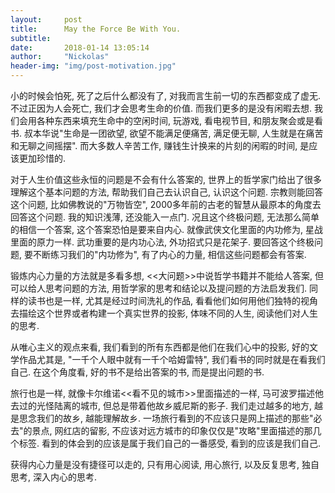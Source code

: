 ```yaml
---
layout:     post
title:      May the Force Be With You.
subtitle:   
date:       2018-01-14 13:05:14
author:     "Nickolas"
header-img: "img/post-motivation.jpg"
---
```


小的时候会怕死, 死了之后什么都没有了, 对我而言生前一切的东西都变成了虚无. 不过正因为人会死亡, 我们才会思考生命的价值. 而我们更多的是没有闲暇去想. 我们会用各种东西来填充生命中的空闲时间, 玩游戏, 看电视节目, 和朋友聚会或是看书. 叔本华说"生命是一团欲望, 欲望不能满足便痛苦, 满足便无聊, 人生就是在痛苦和无聊之间摇摆". 而大多数人辛苦工作, 赚钱生计换来的片刻的闲暇的时间, 是应该更加珍惜的.


对于人生价值这些永恒的问题是不会有什么答案的, 世界上的哲学家门给出了很多理解这个基本问题的方法, 帮助我们自己去认识自己, 认识这个问题. 宗教则能回答这个问题, 比如佛教说的"万物皆空", 2000多年前的古老的智慧从最原本的角度去回答这个问题. 我的知识浅薄, 还没能入一点门. 况且这个终极问题, 无法那么简单的相信一个答案, 这个答案恐怕是要来自内心. 就像武侠文化里面的内功修为, 星战里面的原力一样. 武功重要的是内功心法, 外功招式只是花架子. 要回答这个终极问题, 要不断练习我们的"内功修为", 有了内心的力量, 相信这些问题都会有答案. 


锻炼内心力量的方法就是多看多想, <<大问题>>中说哲学书籍并不能给人答案, 但可以给人思考问题的方法, 用哲学家的思考和结论以及提问题的方法启发我们. 同样的读书也是一样, 尤其是经过时间洗礼的作品, 看看他们如何用他们独特的视角去描绘这个世界或者构建一个真实世界的投影, 体味不同的人生, 阅读他们对人生的思考. 


从唯心主义的观点来看, 我们看到的所有东西都是他们在我们心中的投影, 好的文学作品尤其是, "一千个人眼中就有一千个哈姆雷特", 我们看书的同时就是在看我们自己. 在这个角度看, 好的书不是给出答案的书, 而是提出问题的书. 

旅行也是一样, 就像卡尔维诺<<看不见的城市>>里面描述的一样, 马可波罗描述他去过的光怪陆离的城市, 但总是带着他故乡威尼斯的影子. 我们走过越多的地方, 越是思念我们的故乡, 越能理解故乡. 一场旅行看到的不应该只是网上描述的那些"必去"的景点, 网红店的留影, 不应该对远方城市的印象仅仅是"攻略"里面描述的那几个标签. 看到的体会到的应该是属于我们自己的一番感受, 看到的应该是我们自己.

获得内心力量是没有捷径可以走的, 只有用心阅读, 用心旅行, 以及反复思考, 独自思考, 深入内心的思考.

